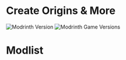 # Create Origins & More
![Modrinth Version](https://img.shields.io/modrinth/v/create-origins-and-more?style=for-the-badge&logo=modrinth) ![Modrinth Game Versions](https://img.shields.io/modrinth/game-versions/create-origins-and-more?style=for-the-badge&logo=modrinth)
# Modlist
